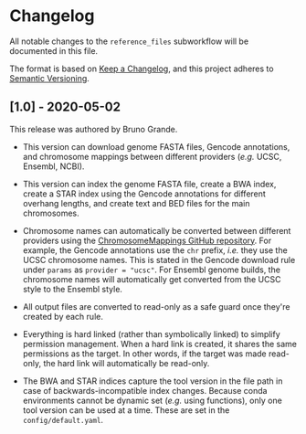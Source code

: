 # Changelog

All notable changes to the `reference_files` subworkflow will be documented in this file.

The format is based on [Keep a Changelog](https://keepachangelog.com/en/1.0.0/),
and this project adheres to [Semantic Versioning](https://semver.org/spec/v2.0.0.html).

## [1.0] - 2020-05-02

This release was authored by Bruno Grande.

- This version can download genome FASTA files, Gencode annotations, and chromosome mappings between different providers (_e.g._ UCSC, Ensembl, NCBI).

- This version can index the genome FASTA file, create a BWA index, create a STAR index using the Gencode annotations for different overhang lengths, and create text and BED files for the main chromosomes.

- Chromosome names can automatically be converted between different providers using the [ChromosomeMappings GitHub repository](https://github.com/BrunoGrandePhD/ChromosomeMappings). For example, the Gencode annotations use the `chr` prefix, _i.e._ they use the UCSC chromosome names. This is stated in the Gencode download rule under `params` as `provider = "ucsc"`. For Ensembl genome builds, the chromosome names will automatically get converted from the UCSC style to the Ensembl style.

- All output files are converted to read-only as a safe guard once they're created by each rule.

- Everything is hard linked (rather than symbolically linked) to simplify permission management. When a hard link is created, it shares the same permissions as the target. In other words, if the target was made read-only, the hard link will automatically be read-only.

- The BWA and STAR indices capture the tool version in the file path in case of backwards-incompatible index changes. Because conda environments cannot be dynamic set (_e.g._ using functions), only one tool version can be used at a time. These are set in the `config/default.yaml`.

